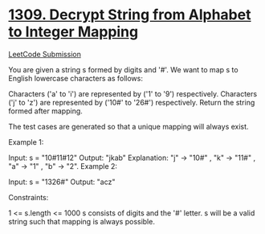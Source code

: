 <h1><a href="https://github.com/eddiephiri/competitive-programming/tree/main/decrypt-string-from-alphabet-to-integer-mapping">1309. Decrypt String from Alphabet to Integer Mapping
</a></h1>

<a href="https://leetcode.com/problems/decrypt-string-from-alphabet-to-integer-mapping/submissions/1173518052/">LeetCode Submission</a>

You are given a string s formed by digits and '#'. We want to map s to English lowercase characters as follows:

Characters ('a' to 'i') are represented by ('1' to '9') respectively.
Characters ('j' to 'z') are represented by ('10#' to '26#') respectively.
Return the string formed after mapping.

The test cases are generated so that a unique mapping will always exist.

 

Example 1:

Input: s = "10#11#12"
Output: "jkab"
Explanation: "j" -> "10#" , "k" -> "11#" , "a" -> "1" , "b" -> "2".
Example 2:

Input: s = "1326#"
Output: "acz"
 

Constraints:

1 <= s.length <= 1000
s consists of digits and the '#' letter.
s will be a valid string such that mapping is always possible.